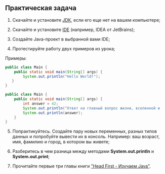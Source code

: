 ## Практическая задача

1. Скачайте и установите [JDK](https://www.oracle.com/technetwork/java/javase/downloads/index.html), если его еще нет на вашем компьютере;

2. Скачайте и установите [IDE](https://www.jetbrains.com/idea/) (например, IDEA от JetBrains);

3. Создайте Java-проект в выбранной вами IDE;

4. Протестируйте работу двух примеров из урока;

Примеры:
``` java
public class Main {
    public static void main(String[] args) {
        System.out.println("Hello World!");
   }
}
```
``` java
public class Main {
    public static void main(String[] args) {
        int answer = 42;
        System.out.println("Ответ на главный вопрос жизни, вселенной и всего такого: ");
        System.out.println(answer);
    }
}
```

5. Попрактикуйтесь. Создайте пару новых переменных, разных типов данных и попробуйте вывести их в консоль. Например: ваш возраст, имя, фамилию и город, в котором вы живете;

6. Разберитесь в чем разница между методами **System.out.println** и **System.out.print**;

7. Прочитайте первые три главы книги ["Head First - Изучаем Java"](https://www.ozon.ru/context/detail/id/7821666/).